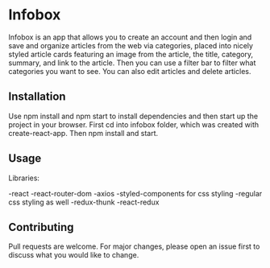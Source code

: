 # Infobox

Infobox is an app that allows you to create an account and then login and save and organize articles from the web via categories, placed into nicely styled article cards featuring an image from the article, the title, category, summary,
and link to the article.  Then you can use a filter bar to filter what categories you want to see.  You can also edit articles and delete articles.

## Installation

Use npm install and npm start to install dependencies and then start up the project in your browser.
First cd into infobox folder, which was created with create-react-app.  Then npm install and start.


## Usage

Libraries:

-react
-react-router-dom
-axios
-styled-components for css styling
-regular css styling as well
-redux-thunk
-react-redux


## Contributing
Pull requests are welcome. For major changes, please open an issue first to discuss what you would like to change.

